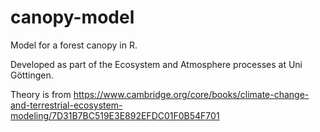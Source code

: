 # canopy-model

Model for a forest canopy in R.

Developed as part of the Ecosystem and Atmosphere processes at Uni Göttingen.

Theory is from https://www.cambridge.org/core/books/climate-change-and-terrestrial-ecosystem-modeling/7D31B7BC519E3E892EFDC01F0B54F701 

